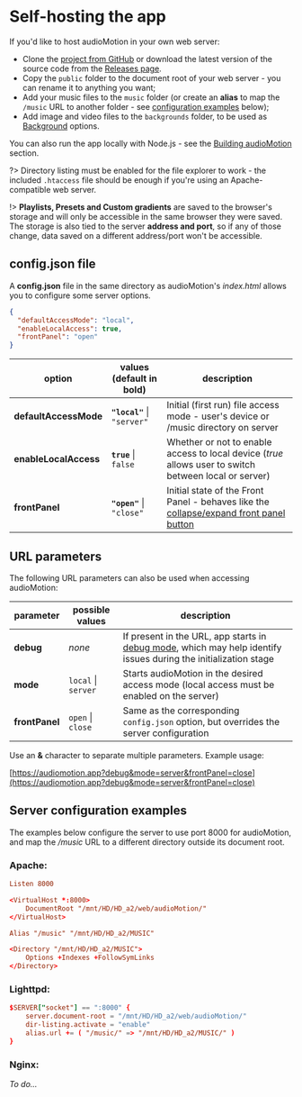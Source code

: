 # Self-hosting the app

If you'd like to host audioMotion in your own web server:

+ Clone the [project from GitHub](https://github.com/hvianna/audioMotion.js) or download the latest version of the source code from the [Releases page](https://github.com/hvianna/audioMotion.js/releases/).
+ Copy the `public` folder to the document root of your web server - you can rename it to anything you want;
+ Add your music files to the `music` folder (or create an **alias** to map the `/music` URL to another folder - see [configuration examples](#server-configuration-examples) below);
+ Add image and video files to the `backgrounds` folder, to be used as [Background](users-manual.md#background) options.

You can also run the app locally with Node.js - see the [Building audioMotion](building.md) section.

?> Directory listing must be enabled for the file explorer to work - the included `.htaccess` file should be enough if you're using an Apache-compatible web server.

!> **Playlists, Presets and Custom gradients** are saved to the browser's storage and will only be accessible in the same browser they were saved.
The storage is also tied to the server **address and port**, so if any of those change, data saved on a different address/port won't be accessible.

## config.json file

A **config.json** file in the same directory as audioMotion's _index.html_ allows you to configure some server options.

```config.json
{
  "defaultAccessMode": "local",
  "enableLocalAccess": true,
  "frontPanel": "open"
}
```

| option | values (default in bold) | description |
|--------|--------------------------|-------------|
| **defaultAccessMode** | **`"local"`** \| `"server"` | Initial (first run) file access mode - user's device or /music directory on server
| **enableLocalAccess** | **`true`** \| `false` | Whether or not to enable access to local device (*true* allows user to switch between local or server)
| **frontPanel**        | **`"open"`** \| `"close"` | Initial state of the Front Panel - behaves like the [collapse/expand front panel button](users-manual.md#collapseexpand-front-panel)

## URL parameters

The following URL parameters can also be used when accessing audioMotion:

| parameter | possible values | description |
|-----------|-----------------|-------------|
| **debug** | *none* | If present in the URL, app starts in [debug mode](users-manual.md#debug), which may help identify issues during the initialization stage
| **mode**  | `local` \| `server` | Starts audioMotion in the desired access mode (local access must be enabled on the server)
| **frontPanel** | `open` \| `close` | Same as the corresponding `config.json` option, but overrides the server configuration

Use an **&** character to separate multiple parameters. Example usage:

[https://audiomotion.app?debug&mode=server&frontPanel=close](https://audiomotion.app?debug&mode=server&frontPanel=close)

## Server configuration examples

The examples below configure the server to use port 8000 for audioMotion, and map the */music* URL to a different directory outside its document root.

### Apache: <!-- {docsify-ignore} -->

```apache2.conf
Listen 8000

<VirtualHost *:8000>
    DocumentRoot "/mnt/HD/HD_a2/web/audioMotion/"
</VirtualHost>

Alias "/music" "/mnt/HD/HD_a2/MUSIC"

<Directory "/mnt/HD/HD_a2/MUSIC">
    Options +Indexes +FollowSymLinks
</Directory>
```

### Lighttpd: <!-- {docsify-ignore} -->

```lighttpd.conf
$SERVER["socket"] == ":8000" {
    server.document-root = "/mnt/HD/HD_a2/web/audioMotion/"
    dir-listing.activate = "enable"
    alias.url += ( "/music/" => "/mnt/HD/HD_a2/MUSIC/" )
}
```

### Nginx: <!-- {docsify-ignore} -->

*To do...*

